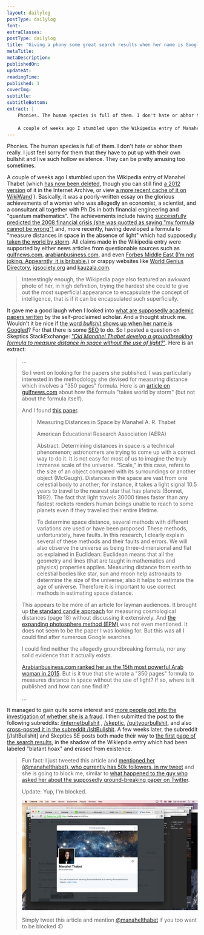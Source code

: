 ```yaml
---
layout: dailylog
postType: dailylog
font: 
extraClasses: 
postType: dailylog
title: "Giving a phony some great search results when her name is Googled"
metaTitle:
metaDescription: 
publishedOn: 
updateAt: 
readingTime: 
published: 1
coverImg: 
subtitle:
subtitleBottom:
extract: |
    Phonies. The human species is full of them. I don't hate or abhor them really. I just feel sorry for them that they have to put up with their own bullshit and live such hollow existence. They can be pretty amusing too sometimes.

    A couple of weeks ago I stumbled upon the Wikipedia entry of Manahel Thabet (which [has now been deleted](https://en.wikipedia.org/wiki/Manahel_Thabet), though you can still find [a 2012 version](http://web.archive.org/web/20120725094602/http://en.wikipedia.org/wiki/Manahel_Thabet) of it in the Internet Archive, or view [a more recent cache of it on WikiWand](http://www.wikiwand.com/en/Manahel_Thabet) ). Basically, it was a poorly-written essay on the glorious achievements of a woman who was allegedly an economist, a scientist, and a consultant all together with Ph.Ds in both financial engineering and "quantum mathematics". The achievements include having [successfully predicted the 2008 financial crisis (she was quotted as saying "my formula cannot be wrong")](http://www.forbesmiddleeast.com/en/news/read/article/magic-numbers/articleid/465) and, more recently, having developed a formula to "measure distances in space in the absence of light" which had supposedly [taken the world by storm](http://gulfnews.com/news/uae/general/dubai-woman-s-space-formula-takes-world-by-storm-1.1024095). All claims made in the Wikipedia entry were supported by either news articles from questionable sources such as [gulfnews.com](http://gulfnews.com/news/uae/general/dubai-woman-s-space-formula-takes-world-by-storm-1.1024095), [arabianbusiness.com](http://www.arabianbusiness.com/women-power100-2015-15-manahel-thabet-583711.html), and even [Forbes Middle East (I’m not joking. Appearntly, it is bribable.)](http://www.forbesmiddleeast.com/en/news/read/article/magic-numbers/articleid/465) or crappy websites like [World Genius Directory](http://www.psiq.org/world_genius_directory_awards/goty2013manahelthabet.pdf), [iqsociety.org](www.iqsociety.org/win-people/manahel-thabet/) and [kauzala.com](http://www.kauzala.com/index.php?m=kauzala&s=leadership&p=dr-manahel-thabet).
---
```


Phonies. The human species is full of them. I don't hate or abhor them really. I just feel sorry for them that they have to put up with their own bullshit and live such hollow existence. They can be pretty amusing too sometimes.

A couple of weeks ago I stumbled upon the Wikipedia entry of Manahel Thabet (which [has now been deleted](https://en.wikipedia.org/wiki/Manahel_Thabet), though you can still find [a 2012 version](http://web.archive.org/web/20120725094602/http://en.wikipedia.org/wiki/Manahel_Thabet) of it in the Internet Archive, or view [a more recent cache of it on WikiWand](http://www.wikiwand.com/en/Manahel_Thabet) ). Basically, it was a poorly-written essay on the glorious achievements of a woman who was allegedly an economist, a scientist, and a consultant all together with Ph.Ds in both financial engineering and "quantum mathematics". The achievements include having [successfully predicted the 2008 financial crisis (she was quotted as saying "my formula cannot be wrong")](http://www.forbesmiddleeast.com/en/news/read/article/magic-numbers/articleid/465) and, more recently, having developed a formula to "measure distances in space in the absence of light" which had supposedly [taken the world by storm](http://gulfnews.com/news/uae/general/dubai-woman-s-space-formula-takes-world-by-storm-1.1024095). All claims made in the Wikipedia entry were supported by either news articles from questionable sources such as [gulfnews.com](http://gulfnews.com/news/uae/general/dubai-woman-s-space-formula-takes-world-by-storm-1.1024095), [arabianbusiness.com](http://www.arabianbusiness.com/women-power100-2015-15-manahel-thabet-583711.html), and even [Forbes Middle East (I’m not joking. Appearntly, it is bribable.)](http://www.forbesmiddleeast.com/en/news/read/article/magic-numbers/articleid/465) or crappy websites like [World Genius Directory](http://www.psiq.org/world_genius_directory_awards/goty2013manahelthabet.pdf), [iqsociety.org](www.iqsociety.org/win-people/manahel-thabet/) and [kauzala.com](http://www.kauzala.com/index.php?m=kauzala&s=leadership&p=dr-manahel-thabet).

>Interestingly enough, the Wikipedia page also featured an awkward photo of her, in high definition, trying the hardest she could to give out the most superficial appearance to encapsulate the concept of intelligence, that is if it can be encapsulated such superficially. 

It gave me a good laugh when I looked into [what are supposedly academic papers written](http://papers.ssrn.com/sol3/cf_dev/AbsByAuth.cfm?per_id=1951914) by the self-proclaimed scholar. And a thought struck me. Wouldn't it be nice if [the word *bullshit* shows up when her name is Googled](https://www.google.com.sg/#q=Manahel+Thabet)? For that there is some [SEO](https://en.wikipedia.org/wiki/Search_engine_optimization) to do. So I posted a question on Skeptics StackExchange: ["*Did Manahel Thabet develop a groundbreaking formula to measure distance in space without the use of light?*"](http://skeptics.stackexchange.com/q/27566). Here is an extract:

>...
>
> So I went on looking for the papers she published. I was particularly interested in the methodology she devised for measuring distance which involves a "350 pages" formula. Here is an [article on gulfnews.com][4] about how the formula "takes world by storm" (but not about the formula itself).
> 
> And I found [this paper][5]. 
> 
> > Measuring Distances in Space by Manahel A. R. Thabet
> >
> > American Educational Research Association (AERA)
> > 
> > Abstract:       Determining distances in space is a technical
> > phenomenon; astronomers are trying to come up with a correct way to do
> > it. It is not easy for most of us to imagine the truly immense scale
> > of the universe. “Scale,” in this case, refers to the size of an
> > object compared with its surroundings or another object (McGaugh).
> > Distances in the space are vast from one celestial body to another;
> > for instance, it takes a light signal 10.5 years to travel to the
> > nearest star that has planets (Bonnet, 1992). The fact that light
> > travels 30000 times faster than any fastest rockets renders human
> > beings unable to reach to some planets even if they travelled their
> > entire lifetime. 
> > 
> > To determine space distance, several methods with different variations
> > are used or have been proposed. These methods, unfortunately, have
> > faults. In this research, I clearly explain several of these methods
> > and their faults and errors. We will also observe the universe as
> > being three-dimensional and flat as explained in Euclidean: Euclidean
> > means that all the geometry and lines (that are taught in mathematics
> > and physics) properties applies. Measuring distance from earth to
> > celestial bodies like star, sun and moon help astronauts to determine
> > the size of the universe; also it helps to estimate the age of
> > universe. Therefore it is important to use correct methods in
> > estimating space distance.
> 
> This appears to be more of an article for layman audiences. It brought up [the standard candle approach][6] for measuring cosmological distances (page 18) without discussing it extensively. And [the expanding photosphere method (EPM)][7] was not even mentioned. It does not seem to be the paper I was looking for. But this was all I could find after numerous Google searches.
> 
> I could find neither the allegedly groundbreaking formula, nor any solid evidence that it actually exists.
> 
> 
> [Arabianbusiness.com ranked her as the 15th most powerful Arab woman in 2015][8]. But is it true that she wrote a "350 pages" formula to measures distance in space without the use of light? If so, where is it published and how can one find it?
>
>...

It managed to gain quite some interest and [more people got into the investigation of whether she is a fraud](http://skeptics.stackexchange.com/a/27599). I then submitted the post to the following subreddits: [/internetbullshit](https://www.reddit.com/r/internetbullshit/comments/34yjvh/manahel_thabet_a_phd_in_quantum_mathematics_and_a/) , [/skeptic](https://www.reddit.com/r/skeptic/comments/34xtk3/manahel_thabet_a_phd_in_quantum_mathematics_and_a/), [/quityourbullshit](https://www.reddit.com/r/quityourbullshit/comments/34rldx/manahel_thabet_a_phd_in_quantum_mathematics_and_a/), and also [cross-posted it in the subreddit /IsItBullshit](https://www.reddit.com/r/IsItBullshit/comments/34xusr/isitbullshit_manahel_thabet_a_phd_in_quantum/). A few weeks later, the subreddit \[/IsItBullshit\] and Skeptics SE posts both made their way to [the first page of the search results](https://www.google.com.sg/#q=Manahel+Thabet), in the shadow of the Wikiepdia entry which had been labeled "blatant hoax" and erased from existence.

> Fun fact: I just tweeted this article and [mentioned her (@manahelthabet), who currently has 50k followers, in my tweet](https://twitter.com/ArchWilhes/status/610222987661324288) and she is going to block me, similar to [what happened to the guy who asked her about the supposedly ground-breaking paper on Twitter](http://skeptics.stackexchange.com/questions/27566/did-manahel-thabet-develop-a-groundbreaking-formula-to-measure-distance-in-space#comment102663_27566).
>
>Update: Yup, I'm blocked.
>
> ![proof](/assets/img/blocked.jpg)
>
>Simply tweet this article and mention [@manahelthabet](https://twitter.com/manahelthabet) if you too want to be blocked :D


  [1]: http://en.wikipedia.org/wiki/Manahel_Thabet
  [2]: https://twitter.com/manahelthabet
  [3]: http://en.wikipedia.org/wiki/Quantum_group
  [4]: http://gulfnews.com/news/uae/general/dubai-woman-s-space-formula-takes-world-by-storm-1.1024095
  [5]: http://ssrn.com/abstract=2355164
  [6]: http://hyperphysics.phy-astr.gsu.edu/hbase/astro/stdcand.html
  [7]: http://adsabs.harvard.edu/abs/2011AAS...21733721E
  [8]: http://www.arabianbusiness.com/the-100-most-powerful-arab-women-2015-583884.html
  [9]: https://ae.linkedin.com/pub/dr-manahel-thabet/15/ab9/a4a 